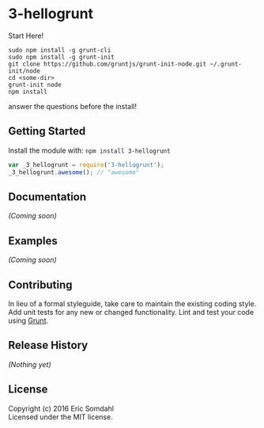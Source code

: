 # 3-hellogrunt

Start Here!
```
sudo npm install -g grunt-cli
sudo npm install -g grunt-init
git clone https://github.com/gruntjs/grunt-init-node.git ~/.grunt-init/node
cd <some-dir>
grunt-init node
npm install
```
answer the questions before the install!

## Getting Started
Install the module with: `npm install 3-hellogrunt`

```javascript
var _3_hellogrunt = require('3-hellogrunt');
_3_hellogrunt.awesome(); // "awesome"
```

## Documentation
_(Coming soon)_

## Examples
_(Coming soon)_

## Contributing
In lieu of a formal styleguide, take care to maintain the existing coding style. Add unit tests for any new or changed functionality. Lint and test your code using [Grunt](http://gruntjs.com/).

## Release History
_(Nothing yet)_

## License
Copyright (c) 2016 Eric Somdahl  
Licensed under the MIT license.
